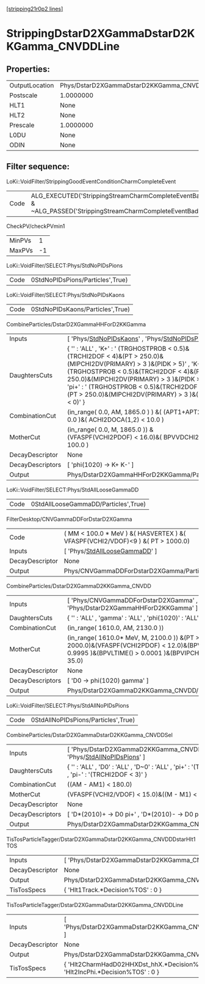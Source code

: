 [[stripping21r0p2 lines]](./stripping21r0p2-index)

# StrippingDstarD2XGammaDstarD2KKGamma_CNVDDLine

## Properties:

|                |                                                      |
|----------------|------------------------------------------------------|
| OutputLocation | Phys/DstarD2XGammaDstarD2KKGamma_CNVDDLine/Particles |
| Postscale      | 1.0000000                                            |
| HLT1           | None                                                 |
| HLT2           | None                                                 |
| Prescale       | 1.0000000                                            |
| L0DU           | None                                                 |
| ODIN           | None                                                 |

## Filter sequence:

LoKi::VoidFilter/StrippingGoodEventConditionCharmCompleteEvent

|      |                                                                                                                      |
|------|----------------------------------------------------------------------------------------------------------------------|
| Code | ALG_EXECUTED('StrippingStreamCharmCompleteEventBadEvent') & ~ALG_PASSED('StrippingStreamCharmCompleteEventBadEvent') |

CheckPV/checkPVmin1

|        |     |
|--------|-----|
| MinPVs | 1   |
| MaxPVs | -1  |

LoKi::VoidFilter/SELECT:Phys/StdNoPIDsPions

|      |                                  |
|------|----------------------------------|
| Code | 0StdNoPIDsPions/Particles',True) |

LoKi::VoidFilter/SELECT:Phys/StdNoPIDsKaons

|      |                                  |
|------|----------------------------------|
| Code | 0StdNoPIDsKaons/Particles',True) |

CombineParticles/DstarD2XGammaHHForD2KKGamma

|                  |                                                                                                                                                                                                                                                                                                                                      |
|------------------|--------------------------------------------------------------------------------------------------------------------------------------------------------------------------------------------------------------------------------------------------------------------------------------------------------------------------------------|
| Inputs           | [ 'Phys/[StdNoPIDsKaons](./stripping21r0p2-commonparticles-stdnopidskaons)' , 'Phys/[StdNoPIDsPions](./stripping21r0p2-commonparticles-stdnopidspions)' ]                                                                                                                                                                          |
| DaughtersCuts    | { '' : 'ALL' , 'K+' : ' (TRGHOSTPROB \< 0.5)&(TRCHI2DOF \< 4)&(PT \> 250.0)&(MIPCHI2DV(PRIMARY) \> 3 )&(PIDK \> 5)' , 'K-' : ' (TRGHOSTPROB \< 0.5)&(TRCHI2DOF \< 4)&(PT \> 250.0)&(MIPCHI2DV(PRIMARY) \> 3 )&(PIDK \> 5)' , 'pi+' : ' (TRGHOSTPROB \< 0.5)&(TRCHI2DOF \< 4)&(PT \> 250.0)&(MIPCHI2DV(PRIMARY) \> 3 )&(PIDK \< 0)' } |
| CombinationCut   | (in_range( 0.0, AM, 1865.0 ) ) &( (APT1+APT2) \> 0.0 )&( ACHI2DOCA(1,2) \< 10.0 )                                                                                                                                                                                                                                                    |
| MotherCut        | (in_range( 0.0, M, 1865.0 )) &(VFASPF(VCHI2PDOF) \< 16.0)&( BPVVDCHI2 \> 100.0 )                                                                                                                                                                                                                                                     |
| DecayDescriptor  | None                                                                                                                                                                                                                                                                                                                                 |
| DecayDescriptors | [ 'phi(1020) -\> K+ K-' ]                                                                                                                                                                                                                                                                                                          |
| Output           | Phys/DstarD2XGammaHHForD2KKGamma/Particles                                                                                                                                                                                                                                                                                           |

LoKi::VoidFilter/SELECT:Phys/StdAllLooseGammaDD

|      |                                      |
|------|--------------------------------------|
| Code | 0StdAllLooseGammaDD/Particles',True) |

FilterDesktop/CNVGammaDDForDstarD2XGamma

|                 |                                                                                         |
|-----------------|-----------------------------------------------------------------------------------------|
| Code            | ( MM \< 100.0 \* MeV ) &( HASVERTEX ) &( VFASPF(VCHI2/VDOF)\<9 ) &( PT \> 1000.0)       |
| Inputs          | [ 'Phys/[StdAllLooseGammaDD](./stripping21r0p2-commonparticles-stdallloosegammadd)' ] |
| DecayDescriptor | None                                                                                    |
| Output          | Phys/CNVGammaDDForDstarD2XGamma/Particles                                               |

CombineParticles/DstarD2XGammaD2KKGamma_CNVDD

|                  |                                                                                                                                                      |
|------------------|------------------------------------------------------------------------------------------------------------------------------------------------------|
| Inputs           | [ 'Phys/CNVGammaDDForDstarD2XGamma' , 'Phys/DstarD2XGammaHHForD2KKGamma' ]                                                                         |
| DaughtersCuts    | { '' : 'ALL' , 'gamma' : 'ALL' , 'phi(1020)' : 'ALL' }                                                                                               |
| CombinationCut   | (in_range( 1610.0, AM, 2130.0 ))                                                                                                                     |
| MotherCut        | (in_range( 1610.0\* MeV, M, 2100.0 )) &(PT \> 2000.0)&(VFASPF(VCHI2PDOF) \< 12.0)&(BPVDIRA \> 0.9995 )&(BPVLTIME() \> 0.0001 )&(BPVIPCHI2() \< 35.0) |
| DecayDescriptor  | None                                                                                                                                                 |
| DecayDescriptors | [ 'D0 -\> phi(1020) gamma' ]                                                                                                                       |
| Output           | Phys/DstarD2XGammaD2KKGamma_CNVDD/Particles                                                                                                          |

LoKi::VoidFilter/SELECT:Phys/StdAllNoPIDsPions

|      |                                     |
|------|-------------------------------------|
| Code | 0StdAllNoPIDsPions/Particles',True) |

CombineParticles/DstarD2XGammaDstarD2KKGamma_CNVDDSel

|                  |                                                                                                                             |
|------------------|-----------------------------------------------------------------------------------------------------------------------------|
| Inputs           | [ 'Phys/DstarD2XGammaD2KKGamma_CNVDD' , 'Phys/[StdAllNoPIDsPions](./stripping21r0p2-commonparticles-stdallnopidspions)' ] |
| DaughtersCuts    | { '' : 'ALL' , 'D0' : 'ALL' , 'D~0' : 'ALL' , 'pi+' : '(TRCHI2DOF \< 3)' , 'pi-' : '(TRCHI2DOF \< 3)' }                     |
| CombinationCut   | ((AM - AM1) \< 180.0)                                                                                                       |
| MotherCut        | (VFASPF(VCHI2/VDOF) \< 15.0)&((M - M1) \< 163.0)                                                                            |
| DecayDescriptor  | None                                                                                                                        |
| DecayDescriptors | [ 'D\*(2010)+ -\> D0 pi+' , 'D\*(2010)- -\> D0 pi-' ]                                                                     |
| Output           | Phys/DstarD2XGammaDstarD2KKGamma_CNVDDSel/Particles                                                                         |

TisTosParticleTagger/DstarD2XGammaDstarD2KKGamma_CNVDDDstarHlt1TOS

|                 |                                                              |
|-----------------|--------------------------------------------------------------|
| Inputs          | [ 'Phys/DstarD2XGammaDstarD2KKGamma_CNVDDSel' ]            |
| DecayDescriptor | None                                                         |
| Output          | Phys/DstarD2XGammaDstarD2KKGamma_CNVDDDstarHlt1TOS/Particles |
| TisTosSpecs     | { 'Hlt1Track.\*Decision%TOS' : 0 }                           |

TisTosParticleTagger/DstarD2XGammaDstarD2KKGamma_CNVDDLine

|                 |                                                                                      |
|-----------------|--------------------------------------------------------------------------------------|
| Inputs          | [ 'Phys/DstarD2XGammaDstarD2KKGamma_CNVDDDstarHlt1TOS' ]                           |
| DecayDescriptor | None                                                                                 |
| Output          | Phys/DstarD2XGammaDstarD2KKGamma_CNVDDLine/Particles                                 |
| TisTosSpecs     | { 'Hlt2CharmHadD02HHXDst_hhX.\*Decision%TOS' : 0 , 'Hlt2IncPhi.\*Decision%TOS' : 0 } |
